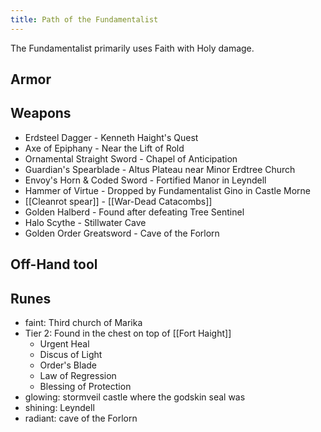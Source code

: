 ```yaml
---
title: Path of the Fundamentalist
---
```


The Fundamentalist primarily uses Faith with Holy damage.

## Armor

## Weapons

- Erdsteel Dagger - Kenneth Haight's Quest
- Axe of Epiphany - Near the Lift of Rold
- Ornamental Straight Sword - Chapel of Anticipation
- Guardian's Spearblade - Altus Plateau near Minor Erdtree Church
- Envoy's Horn & Coded Sword - Fortified Manor in Leyndell
- Hammer of Virtue - Dropped by Fundamentalist Gino in Castle Morne
- [[Cleanrot spear]] - [[War-Dead Catacombs]]
- Golden Halberd - Found after defeating Tree Sentinel
- Halo Scythe - Stillwater Cave
- Golden Order Greatsword - Cave of the Forlorn

## Off-Hand tool

## Runes
- faint: Third church of Marika
- Tier 2: Found in the chest on top of [[Fort Haight]]
	- Urgent Heal
	- Discus of Light
	- Order's Blade
	- Law of Regression
	- Blessing of Protection
- glowing: stormveil castle where the godskin seal was
- shining: Leyndell
- radiant: cave of the Forlorn
